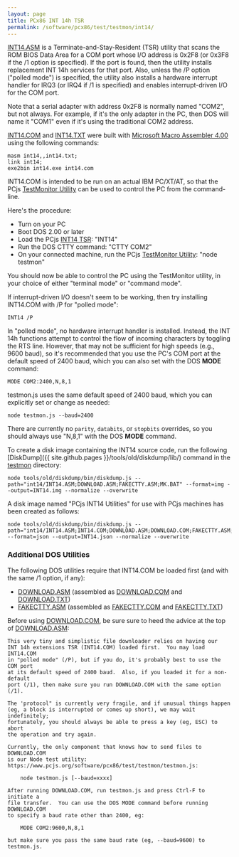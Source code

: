 ```yaml
---
layout: page
title: PCx86 INT 14h TSR
permalink: /software/pcx86/test/testmon/int14/
---
```


[INT14.ASM](INT14.ASM) is a Terminate-and-Stay-Resident (TSR) utility that scans the ROM BIOS Data Area for a COM port
whose I/O address is 0x2F8 (or 0x3F8 if the /1 option is specified).  If the port is found, then the utility installs
replacement INT 14h services for that port.  Also, unless the /P option ("polled mode") is specified, the utility also
installs a hardware interrupt handler for IRQ3 (or IRQ4 if /1 is specified) and enables interrupt-driven I/O for the
COM port.

Note that a serial adapter with address 0x2F8 is normally named "COM2", but not always.  For example, if it's the only
adapter in the PC, then DOS will name it "COM1" even if it's using the traditional COM2 address.

[INT14.COM](INT14.COM) and [INT14.TXT](INT14.TXT) were built with
[Microsoft Macro Assembler 4.00](/software/pcx86/lang/microsoft/masm/4.00/) using the following commands:

    masm int14,,int14.txt;
    link int14;
    exe2bin int14.exe int14.com

INT14.COM is intended to be run on an actual IBM PC/XT/AT, so that the PCjs
[TestMonitor Utility](/software/pcx86/test/testmon/testmon.js) can be used to control the PC from the command-line.

Here's the procedure:

- Turn on your PC
- Boot DOS 2.00 or later
- Load the PCjs [INT14 TSR](/software/pcx86/test/testmon/int14/INT14.ASM): "INT14"
- Run the DOS CTTY command: "CTTY COM2" 
- On your connected machine, run the PCjs [TestMonitor Utility](/software/pcx86/test/testmon/testmon.js): "node testmon"

You should now be able to control the PC using the TestMonitor utility, in your choice of either "terminal mode" or
"command mode".

If interrupt-driven I/O doesn't seem to be working, then try installing INT14.COM with /P for "polled mode":

    INT14 /P

In "polled mode", no hardware interrupt handler is installed.  Instead, the INT 14h functions attempt to control
the flow of incoming characters by toggling the RTS line.  However, that may not be sufficient for high speeds (e.g.,
9600 baud), so it's recommended that you use the PC's COM port at the default speed of 2400 baud, which you can also
set with the DOS **MODE** command:

    MODE COM2:2400,N,8,1

testmon.js uses the same default speed of 2400 baud, which you can explicitly set or change as needed:

    node testmon.js --baud=2400

There are currently no `parity`, `databits`, or `stopbits` overrides, so you should always use "N,8,1" with the DOS
**MODE** command.

To create a disk image containing the INT14 source code, run the following [DiskDump]({{ site.github.pages }}/tools/old/diskdump/lib/) command
in the [testmon](../) directory:

    node tools/old/diskdump/bin/diskdump.js --path="int14/INT14.ASM;DOWNLOAD.ASM;FAKECTTY.ASM;MK.BAT" --format=img --output=INT14.img --normalize --overwrite

A disk image named "PCjs INT14 Utilities" for use with PCjs machines has been created as follows:

    node tools/old/diskdump/bin/diskdump.js --path="int14/INT14.ASM;INT14.COM;DOWNLOAD.ASM;DOWNLOAD.COM;FAKECTTY.ASM;FAKECTTY.COM;MK.BAT" --format=json --output=INT14.json --normalize --overwrite

### Additional DOS Utilities

The following DOS utilities require that INT14.COM be loaded first (and with the same /1 option, if any):

- [DOWNLOAD.ASM](DOWNLOAD.ASM) (assembled as [DOWNLOAD.COM](DOWNLOAD.COM) and [DOWNLOAD.TXT](DOWNLOAD.TXT))
- [FAKECTTY.ASM](FAKECTTY.ASM) (assembled as [FAKECTTY.COM](FAKECTTY.COM) and [FAKECTTY.TXT](FAKECTTY.TXT))

Before using [DOWNLOAD.COM](DOWNLOAD.COM), be sure sure to heed the advice at the top of [DOWNLOAD.ASM](DOWNLOAD.ASM):

	This very tiny and simplistic file downloader relies on having our
	INT 14h	extensions TSR (INT14.COM) loaded first.  You may load INT14.COM
	in "polled mode" (/P), but if you do, it's probably best to use the COM port
	at its default speed of 2400 baud.  Also, if you loaded it for a non-default
	port (/1), then make sure you run DOWNLOAD.COM with the same option (/1).
	
	The 'protocol" is currently very fragile, and if unusual things happen
	(eg, a block is interrupted or comes up short), we may wait indefinitely;
	fortunately, you should always be able to press a key (eg, ESC) to abort
	the operation and try again.
	
	Currently, the only component that knows how to send files to DOWNLOAD.COM
	is our Node test utility: https://www.pcjs.org/software/pcx86/test/testmon/testmon.js:

		node testmon.js [--baud=xxxx]
	
	After running DOWNLOAD.COM, run testmon.js and press Ctrl-F to initiate a
	file transfer.  You can use the DOS MODE command before running DOWNLOAD.COM
	to specify a baud rate other than 2400, eg:

		MODE COM2:9600,N,8,1
	
	but make sure you pass the same baud rate (eg, --baud=9600) to testmon.js.
